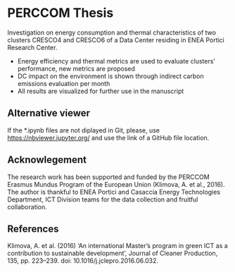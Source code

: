 # PERCCOM Thesis

Investigation on energy consumption and thermal characteristics of two clusters CRESCO4 and CRESCO6 
of a Data Center residing in ENEA Portici Research Center.

- Energy efficiency and thermal metrics are used to evaluate clusters' performance, new metrics are proposed
- DC impact on the environment is shown through indirect carbon emissions evaluation per month
- All results are visualized for further use in the manuscript

## Alternative viewer
If the \*.ipynb files are not diplayed in Git, please, use https://nbviewer.jupyter.org/ and use the link of a GitHub file location.

## Acknowlegement
The research work has been supported and funded by the PERCCOM Erasmus Mundus Program of the European Union (Klimova, A. et al., 2016). The author is thankful to ENEA Portici and Casaccia Energy Technologies Department, ICT Division teams for the data collection and fruitful collaboration. 

## References
Klimova, A. et al. (2016) ‘An international Master’s program in green ICT as a contribution to sustainable development’, Journal of Cleaner Production, 135, pp. 223–239. doi: 10.1016/j.jclepro.2016.06.032.

